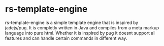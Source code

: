 # rs-template-engine
rs-template-engine is a simple template engine that is inspired by jadejs/pug.
It is completly written in Java and compiles from a meta markup language into pure html.
Whether it is inspired by pug it doesnt support all features and can handle certain commands in different way.
